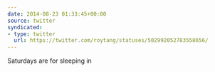 ```yaml
---
date: 2014-08-23 01:33:45+00:00
source: twitter
syndicated:
- type: twitter
  url: https://twitter.com/roytang/statuses/502992052783558656/
---
```


Saturdays are for sleeping in